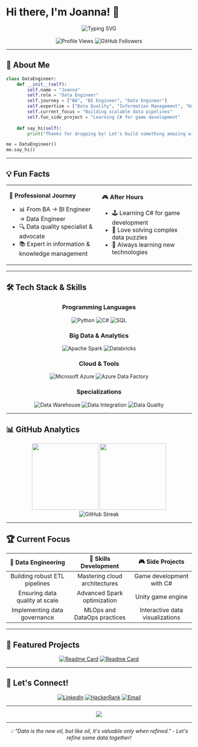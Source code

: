 # Hi there, I'm Joanna! 👋

<div align="center">
  <img src="https://readme-typing-svg.herokuapp.com?font=Fira+Code&weight=500&size=28&pause=1000&color=10B981&center=true&vCenter=true&random=false&width=600&lines=Data+Engineer+%7C+Problem+Solver;Passionate+about+Data+Quality;Building+Scalable+Data+Solutions" alt="Typing SVG" />
</div>

<br>

<div align="center">
  <img src="https://komarev.com/ghpvc/?username=yourusername&label=Profile%20views&color=10b981&style=flat" alt="Profile Views" />
  <img src="https://img.shields.io/github/followers/yourusername?label=Followers&style=social" alt="GitHub Followers" />
</div>

---

## 🚀 About Me

```python
class DataEngineer:
    def __init__(self):
        self.name = "Joanna"
        self.role = "Data Engineer"
        self.journey = ["BA", "BI Engineer", "Data Engineer"]
        self.expertise = ["Data Quality", "Information Management", "Knowledge Systems"]
        self.current_focus = "Building scalable data pipelines"
        self.fun_side_project = "Learning C# for game development"
        
    def say_hi(self):
        print("Thanks for dropping by! Let's build something amazing with data 🚀")

me = DataEngineer()
me.say_hi()
```

---

## 💡 Fun Facts

<table>
<tr>
<td width="50%">

🎯 **Professional Journey**
- 📊 From BA → BI Engineer → Data Engineer
- 🔍 Data quality specialist & advocate
- 📚 Expert in information & knowledge management

</td>
<td width="50%">

🎮 **After Hours**
- 🕹️ Learning C# for game development
- 🧩 Love solving complex data puzzles
- 📖 Always learning new technologies

</td>
</tr>
</table>

---

## 🛠️ Tech Stack & Skills

<div align="center">

### Programming Languages
![Python](https://img.shields.io/badge/Python-3776AB?style=for-the-badge&logo=python&logoColor=white)
![C#](https://img.shields.io/badge/C%23-239120?style=for-the-badge&logo=c-sharp&logoColor=white)
![SQL](https://img.shields.io/badge/SQL-336791?style=for-the-badge&logo=postgresql&logoColor=white)

### Big Data & Analytics
![Apache Spark](https://img.shields.io/badge/Apache%20Spark-E25A1C?style=for-the-badge&logo=apache-spark&logoColor=white)
![Databricks](https://img.shields.io/badge/Databricks-FF3621?style=for-the-badge&logo=databricks&logoColor=white)

### Cloud & Tools
![Microsoft Azure](https://img.shields.io/badge/Microsoft%20Azure-0078D4?style=for-the-badge&logo=microsoft-azure&logoColor=white)
![Azure Data Factory](https://img.shields.io/badge/Azure%20Data%20Factory-0078D4?style=for-the-badge&logo=microsoft-azure&logoColor=white)

### Specializations
![Data Warehouse](https://img.shields.io/badge/Data%20Warehouse-FF6F00?style=for-the-badge&logo=databricks&logoColor=white)
![Data Integration](https://img.shields.io/badge/Data%20Integration-4CAF50?style=for-the-badge&logo=apache-airflow&logoColor=white)
![Data Quality](https://img.shields.io/badge/Data%20Quality-9C27B0?style=for-the-badge&logo=checkmarx&logoColor=white)

</div>

---

## 📊 GitHub Analytics

<div align="center">
  <img height="180em" src="https://github-readme-stats.vercel.app/api?username=yourusername&show_icons=true&theme=dark&bg_color=0d1117&border_color=10b981&icon_color=10b981&text_color=ffffff&title_color=10b981"/>
  <img height="180em" src="https://github-readme-stats.vercel.app/api/top-langs/?username=yourusername&layout=compact&theme=dark&bg_color=0d1117&border_color=10b981&text_color=ffffff&title_color=10b981"/>
</div>

<div align="center">
  <img src="https://github-readme-streak-stats.herokuapp.com/?user=yourusername&theme=dark&background=0d1117&border=10b981&stroke=10b981&ring=10b981&fire=10b981&currStreakLabel=10b981" alt="GitHub Streak" />
</div>

---

## 🏆 Current Focus

<div align="center">
  
| 🎯 **Data Engineering** | 🔧 **Skills Development** | 🎮 **Side Projects** |
|:---:|:---:|:---:|
| Building robust ETL pipelines | Mastering cloud architectures | Game development with C# |
| Ensuring data quality at scale | Advanced Spark optimization | Unity game engine |
| Implementing data governance | MLOps and DataOps practices | Interactive data visualizations |

</div>

---

## 🌟 Featured Projects

<div align="center">

[![Readme Card](https://github-readme-stats.vercel.app/api/pin/?username=yourusername&repo=data-pipeline-project&theme=dark&bg_color=0d1117&border_color=10b981&text_color=ffffff&title_color=10b981)](https://github.com/yourusername/data-pipeline-project)
[![Readme Card](https://github-readme-stats.vercel.app/api/pin/?username=yourusername&repo=data-quality-framework&theme=dark&bg_color=0d1117&border_color=10b981&text_color=ffffff&title_color=10b981)](https://github.com/yourusername/data-quality-framework)

</div>

---

## 🤝 Let's Connect!

<div align="center">

[![LinkedIn](https://img.shields.io/badge/LinkedIn-0077B5?style=for-the-badge&logo=linkedin&logoColor=white)](https://www.linkedin.com/in/joannawlodarczyk/)
[![HackerRank](https://img.shields.io/badge/HackerRank-2EC866?style=for-the-badge&logo=hackerrank&logoColor=white)](https://www.hackerrank.com/joawlo)
[![Email](https://img.shields.io/badge/Email-D14836?style=for-the-badge&logo=gmail&logoColor=white)](mailto:your.email@example.com)

</div>

---

<div align="center">
  <img src="https://capsule-render.vercel.app/api?type=waving&color=gradient&customColorList=10&height=100&section=footer&text=Thanks%20for%20visiting!&fontSize=16&fontColor=ffffff&animation=twinkling"/>
</div>

---

<div align="center">
  <i>💡 "Data is the new oil, but like oil, it's valuable only when refined." - Let's refine some data together!</i>
</div>
